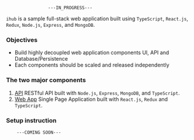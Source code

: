 					---IN_PROGRESS---

`ihub` is a sample full-stack web application built using `TypeScript`, `React.js`, `Redux`, `Node.js`, `Express`, and `MongoDB`.
### Objectives
 - Build highly decoupled web application components UI, API and Database/Persistence
 - Each components should be scaled and released independently

### The two major components
1. [API](/api/README.md) RESTful API built with `Node.js`, `Express`, `MongoDB`, and `TypeScript`.
2. [Web App](/web/README.md) Single Page Application built with `React.js`, `Redux` and `TypeScript`.


### Setup instruction
		---COMING SOON---

